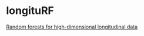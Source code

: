 # longituRF
[Random forests for high-dimensional longitudinal data](https://arxiv.org/abs/1901.11279)
